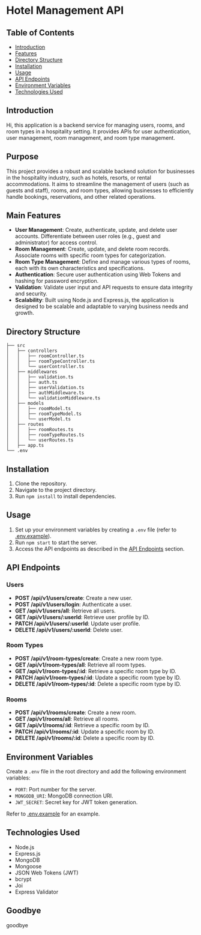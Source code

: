 # Hotel Management API

## Table of Contents

- [Introduction](#introduction)
- [Features](#features)
- [Directory Structure](#directory-structure)
- [Installation](#installation)
- [Usage](#usage)
- [API Endpoints](#api-endpoints)
- [Environment Variables](#environment-variables)
- [Technologies Used](#technologies-used)

## Introduction

Hi, this application is a backend service for managing users, rooms, and room types in a hospitality setting. It provides APIs for user authentication, user management, room management, and room type management.

## Purpose

This project provides a robust and scalable backend solution for businesses in the hospitality industry, such as hotels, resorts, or rental accommodations. It aims to streamline the management of users (such as guests and staff), rooms, and room types, allowing businesses to efficiently handle bookings, reservations, and other related operations.

## Main Features

- **User Management**: Create, authenticate, update, and delete user accounts. Differentiate between user roles (e.g., guest and administrator) for access control.
- **Room Management**: Create, update, and delete room records. Associate rooms with specific room types for categorization.
- **Room Type Management**: Define and manage various types of rooms, each with its own characteristics and specifications.
- **Authentication**: Secure user authentication using Web Tokens and hashing for password encryption.
- **Validation**: Validate user input and API requests to ensure data integrity and security.
- **Scalability**: Built using Node.js and Express.js, the application is designed to be scalable and adaptable to varying business needs and growth.

## Directory Structure

```
├── src
│   ├── controllers
│   │   ├── roomController.ts
│   │   ├── roomTypeController.ts
│   │   └── userController.ts
│   ├── middlewares
│   │   ├── validation.ts
│   │   ├── auth.ts
│   │   ├── userValidation.ts
│   │   ├── authMiddleware.ts
│   │   └── validationMiddleware.ts
│   ├── models
│   │   ├── roomModel.ts
│   │   ├── roomTypeModel.ts
│   │   └── userModel.ts
│   ├── routes
│   │   ├── roomRoutes.ts
│   │   ├── roomTypeRoutes.ts
│   │   └── userRoutes.ts
│   ├── app.ts
└── .env
```

## Installation

1. Clone the repository.
2. Navigate to the project directory.
3. Run `npm install` to install dependencies.

## Usage

1. Set up your environment variables by creating a `.env` file (refer to [.env.example](.env.example)).
2. Run `npm start` to start the server.
3. Access the API endpoints as described in the [API Endpoints](#api-endpoints) section.

## API Endpoints

### Users

- **POST /api/v1/users/create**: Create a new user.
- **POST /api/v1/users/login**: Authenticate a user.
- **GET /api/v1/users/all**: Retrieve all users.
- **GET /api/v1/users/:userId**: Retrieve user profile by ID.
- **PATCH /api/v1/users/:userId**: Update user profile.
- **DELETE /api/v1/users/:userId**: Delete user.

### Room Types

- **POST /api/v1/room-types/create**: Create a new room type.
- **GET /api/v1/room-types/all**: Retrieve all room types.
- **GET /api/v1/room-types/:id**: Retrieve a specific room type by ID.
- **PATCH /api/v1/room-types/:id**: Update a specific room type by ID.
- **DELETE /api/v1/room-types/:id**: Delete a specific room type by ID.

### Rooms

- **POST /api/v1/rooms/create**: Create a new room.
- **GET /api/v1/rooms/all**: Retrieve all rooms.
- **GET /api/v1/rooms/:id**: Retrieve a specific room by ID.
- **PATCH /api/v1/rooms/:id**: Update a specific room by ID.
- **DELETE /api/v1/rooms/:id**: Delete a specific room by ID.

## Environment Variables

Create a `.env` file in the root directory and add the following environment variables:

- `PORT`: Port number for the server.
- `MONGODB_URI`: MongoDB connection URI.
- `JWT_SECRET`: Secret key for JWT token generation.

Refer to [.env.example](.env.example) for an example.

## Technologies Used

- Node.js
- Express.js
- MongoDB
- Mongoose
- JSON Web Tokens (JWT)
- bcrypt
- Joi
- Express Validator

## Goodbye

goodbye